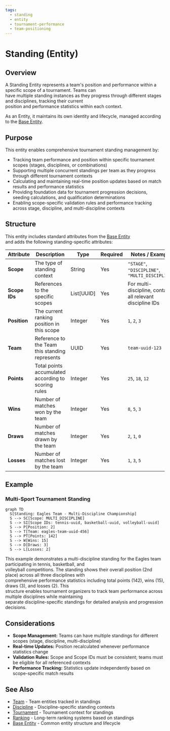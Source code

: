 ```yaml
---
tags:
  - standing
  - entity
  - tournament-performance
  - team-positioning
---
```


# Standing (Entity)

## Overview

A Standing Entity represents a team's position and performance within a specific scope of a tournament. Teams can  
have multiple standing instances as they progress through different stages and disciplines, tracking their current  
position and performance statistics within each context.

As an Entity, it maintains its own identity and lifecycle, managed according to the [Base Entity](../foundation/base_entity.md).

## Purpose

This entity enables comprehensive tournament standing management by:

- Tracking team performance and position within specific tournament scopes (stages, disciplines, or combinations)
- Supporting multiple concurrent standings per team as they progress through different tournament contexts
- Calculating and maintaining real-time position updates based on match results and performance statistics
- Providing foundation data for tournament progression decisions, seeding calculations, and qualification determinations
- Enabling scope-specific validation rules and performance tracking across stage, discipline, and multi-discipline contexts

## Structure

This entity includes standard attributes from the [Base Entity](../foundation/base_entity.md)  
and adds the following standing-specific attributes:

| Attribute | Description | Type | Required | Notes / Example |
|-----------|-------------|------|----------|-----------------|
| **Scope** | The type of standing context | String | Yes | `"STAGE"`, `"DISCIPLINE"`, `"MULTI_DISCIPLINE"` |
| **Scope IDs** | References to the specific scopes | List[UUID] | Yes | For multi-discipline, contains all relevant discipline IDs |
| **Position** | The current ranking position in this scope | Integer | Yes | `1`, `2`, `3` |
| **Team** | Reference to the Team this standing represents | UUID | Yes | `team-uuid-123` |
| **Points** | Total points accumulated according to scoring rules | Integer | Yes | `25`, `18`, `12` |
| **Wins** | Number of matches won by the team | Integer | Yes | `8`, `5`, `3` |
| **Draws** | Number of matches drawn by the team | Integer | Yes | `2`, `1`, `0` |
| **Losses** | Number of matches lost by the team | Integer | Yes | `1`, `3`, `5` |

## Example

### Multi-Sport Tournament Standing

```mermaid
graph TD
  S[Standing: Eagles Team - Multi-Discipline Championship]
  S --> SC[Scope: MULTI_DISCIPLINE]
  S --> SI[Scope IDs: tennis-uuid, basketball-uuid, volleyball-uuid]
  S --> P[Position: 2]
  S --> T[Team: eagles-team-uuid-456]
  S --> PT[Points: 142]
  S --> W[Wins: 15]
  S --> D[Draws: 3]
  S --> L[Losses: 2]
```

This example demonstrates a multi-discipline standing for the Eagles team participating in tennis, basketball, and  
volleyball competitions. The standing shows their overall position (2nd place) across all three disciplines with  
comprehensive performance statistics including total points (142), wins (15), draws (3), and losses (2). This  
structure enables tournament organizers to track team performance across multiple disciplines while maintaining  
separate discipline-specific standings for detailed analysis and progression decisions.

## Considerations

- **Scope Management:** Teams can have multiple standings for different scopes (stage, discipline, multi-discipline)
- **Real-time Updates:** Position recalculated whenever performance statistics change
- **Validation Rules:** Scope and Scope IDs must be consistent; teams must be eligible for all referenced contexts
- **Performance Tracking:** Statistics update independently based on scope-specific match results

## See Also

- [Team](../team/team.md) - Team entities tracked in standings
- [Discipline](../discipline/discipline.md) - Discipline-specific standing contexts
- [Tournament](../tournament/tournament.md) - Tournament context for standings
- [Ranking](../ranking/ranking.md) - Long-term ranking systems based on standings
- [Base Entity](../foundation/base_entity.md) - Common entity structure and lifecycle
